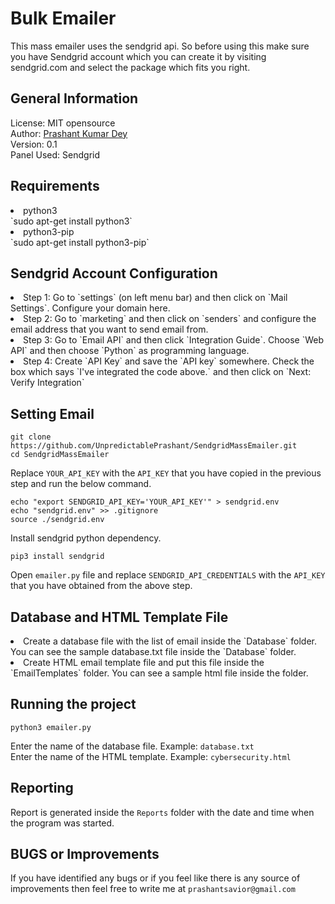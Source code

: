 # Bulk Emailer

This mass emailer uses the sendgrid api. So before using this make sure you have Sendgrid account which you can create it by visiting sendgrid.com and select the package which fits you right.<br>

## General Information
License: MIT opensource <br>
Author: <a href="https://prashantdey.in">Prashant Kumar Dey </a> <br>
Version: 0.1 <br>
Panel Used: Sendgrid <br>

## Requirements
<li> python3 <br>
`sudo apt-get install python3`
<li> python3-pip <br>
`sudo apt-get install python3-pip`

## Sendgrid Account Configuration

<li> Step 1: Go to `settings` (on left menu bar) and then click on `Mail Settings`. Configure your domain here.
<li> Step 2: Go to `marketing` and then click on `senders` and configure the email address that you want to send email from.
<li> Step 3: Go to `Email API` and then click `Integration Guide`. Choose `Web API` and then choose `Python` as programming language.
<li> Step 4: Create `API Key` and save the `API key` somewhere. Check the box which says `I've integrated the code above.` and then click on `Next: Verify Integration`


## Setting Email

```
git clone https://github.com/UnpredictablePrashant/SendgridMassEmailer.git
cd SendgridMassEmailer
```

Replace `YOUR_API_KEY` with the `API_KEY` that you have copied in the previous step and run the below command.

```
echo "export SENDGRID_API_KEY='YOUR_API_KEY'" > sendgrid.env
echo "sendgrid.env" >> .gitignore
source ./sendgrid.env
```

Install sendgrid python dependency.

```
pip3 install sendgrid

```

Open `emailer.py` file and replace `SENDGRID_API_CREDENTIALS` with the `API_KEY` that you have obtained from the above step.<br>


## Database and HTML Template File

<li> Create a database file with the list of email inside the `Database` folder. You can see the sample database.txt file inside the `Database` folder.
<li> Create HTML email template file and put this file inside the `EmailTemplates` folder. You can see a sample html file inside the folder.

## Running the project

```
python3 emailer.py
```

Enter the name of the database file. Example: `database.txt` <br>
Enter the name of the HTML template. Example: `cybersecurity.html`

## Reporting

Report is generated inside the `Reports` folder with the date and time when the program was started.

## BUGS or Improvements

If you have identified any bugs or if you feel like there is any source of improvements then feel free to write me at `prashantsavior@gmail.com`
